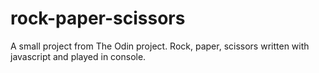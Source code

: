 # rock-paper-scissors
A small project from The Odin project. Rock, paper, scissors written with javascript and played in console. 
